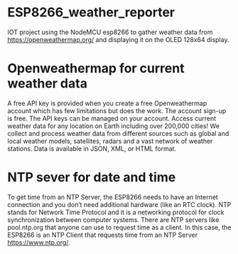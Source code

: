 # ESP8266_weather_reporter
IOT project using the NodeMCU esp8266 to gather weather data from https://openweathermap.org/ and displaying it on the OLED 128x64 display.

# Openweathermap for current weather data
A free API key is provided when you create a free Openweathermap account which has few limitations but does the work. The account sign-up is free. The API keys can be managed on your account.
Access current weather data for any location on Earth including over 200,000 cities! We collect and process weather data from different sources such as global and local weather models, satellites, radars and a vast network of weather stations. Data is available in JSON, XML, or HTML format.

# NTP sever for date and time
To get time from an NTP Server, the ESP8266 needs to have an Internet connection and you don’t need additional hardware (like an RTC clock). NTP stands for Network Time Protocol and it is a networking protocol for clock synchronization between computer systems. There are NTP servers like pool.ntp.org that anyone can use to request time as a client. In this case, the ESP8266 is an NTP Client that requests time from an NTP Server https://www.ntp.org/.

